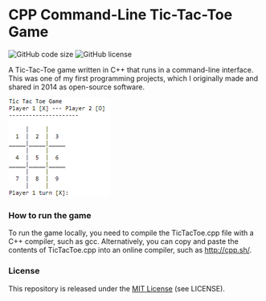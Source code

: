 # CPP Command-Line Tic-Tac-Toe Game
![GitHub code size](https://img.shields.io/github/languages/code-size/christopher-boustros/CPP-Command-Line-Tic-Tac-Toe-Game "Code size")
![GitHub license](https://img.shields.io/github/license/christopher-boustros/CPP-Command-Line-Tic-Tac-Toe-Game "License")


A Tic-Tac-Toe game written in C++ that runs in a command-line interface. This was one of my first programming projects, which I originally made and shared in 2014 as open-source software.

![Alt text](/Screenshot.png?raw=true "Screenshot")

### How to run the game

To run the game locally, you need to compile the TicTacToe.cpp file with a C++ compiler, such as gcc. Alternatively, you can copy and paste the contents of TicTacToe.cpp into an online compiler, such as http://cpp.sh/.

### License

This repository is released under the [MIT License](https://opensource.org/licenses/MIT) (see LICENSE).